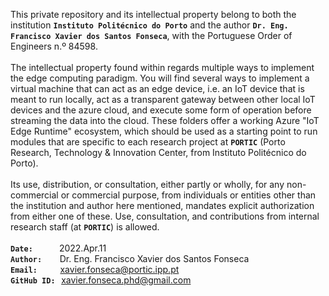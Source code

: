 This private repository and its intellectual property belong to both the institution **`Instituto Politécnico do Porto`** and the author **`Dr. Eng. Francisco Xavier dos Santos Fonseca`**, with the Portuguese Order of Engineers n.º 84598.  
<br />
The intellectual property found within regards multiple ways to implement the edge computing paradigm. You will find several ways to implement a virtual machine that can act as an edge device, i.e. an IoT device that is meant to run locally, act as a transparent gateway between other local IoT devices and the azure cloud, and execute some form of operation before streaming the data into the cloud. These folders offer a working Azure "IoT Edge Runtime" ecosystem, which should be used as a starting point to run modules that are specific to each research project at **`PORTIC`** (Porto Research, Technology & Innovation Center, from Instituto Politécnico do Porto).
<br />
<br />
Its use, distribution, or consultation, either partly or wholly, for any non-commercial or commercial purpose, from individuals or entities other than the institution and author here mentioned, mandates explicit authorization from either one of these. Use, consultation, and contributions from internal research staff (at **`PORTIC`**) is allowed.
 <br />
 <br />
**`Date:`** &ensp;&thinsp;&ensp;&thinsp;&ensp;&thinsp;&ensp;&thinsp;2022.Apr.11   <br />
**`Author:`**&ensp;&thinsp;&ensp;&thinsp;&ensp;&thinsp;Dr. Eng. Francisco Xavier dos Santos Fonseca     <br />
**`Email:`** &ensp;&thinsp;&ensp;&thinsp;&ensp;&thinsp; xavier.fonseca@portic.ipp.pt     <br />
**`GitHub ID:`**&ensp;&thinsp;xavier.fonseca.phd@gmail.com     <br />

